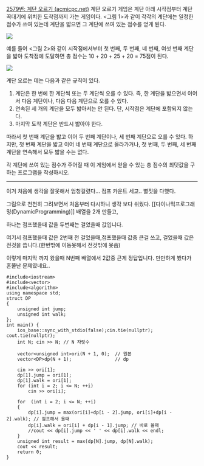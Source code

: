 [2579번: 계단 오르기 (acmicpc.net)](https://www.acmicpc.net/problem/2579)
계단 오르기 게임은 계단 아래 시작점부터 계단 꼭대기에 위치한 도착점까지 가는 게임이다. <그림 1>과 같이 각각의 계단에는 일정한 점수가 쓰여 있는데 계단을 밟으면 그 계단에 쓰여 있는 점수를 얻게 된다.

![](https://u.acmicpc.net/7177ea45-aa8d-4724-b256-7b84832c9b97/Screen%20Shot%202021-06-23%20at%203.00.46%20PM.png)

예를 들어 <그림 2>와 같이 시작점에서부터 첫 번째, 두 번째, 네 번째, 여섯 번째 계단을 밟아 도착점에 도달하면 총 점수는 10 + 20 + 25 + 20 = 75점이 된다.

![](https://u.acmicpc.net/f00b6121-1c25-492e-9bc0-d96377c586b0/Screen%20Shot%202021-06-23%20at%203.01.39%20PM.png)

계단 오르는 데는 다음과 같은 규칙이 있다.

1. 계단은 한 번에 한 계단씩 또는 두 계단씩 오를 수 있다. 즉, 한 계단을 밟으면서 이어서 다음 계단이나, 다음 다음 계단으로 오를 수 있다.
2. 연속된 세 개의 계단을 모두 밟아서는 안 된다. 단, 시작점은 계단에 포함되지 않는다.
3. 마지막 도착 계단은 반드시 밟아야 한다.

따라서 첫 번째 계단을 밟고 이어 두 번째 계단이나, 세 번째 계단으로 오를 수 있다. 하지만, 첫 번째 계단을 밟고 이어 네 번째 계단으로 올라가거나, 첫 번째, 두 번째, 세 번째 계단을 연속해서 모두 밟을 수는 없다.

각 계단에 쓰여 있는 점수가 주어질 때 이 게임에서 얻을 수 있는 총 점수의 최댓값을 구하는 프로그램을 작성하시오.

----------------------------------
이거 처음에 생각을 잘못해서 엄청걸렸다... 점프 카운트 세고.. 별짓을 다했다.

그림으로 천천히 그려보면서 처음부터 다시하니 생각 보다 쉬웠다.
[[다이나믹프로그래밍(DynamicProgramming)]] 배열을 2개 만들고,

하나는 점프했을때 값을
두번째는 걸었을때 값입니다.

여기서 점프했을때 값은 2번째 전 걸었을때,점프했을때 값중 큰걸 쓰고,
걸었을때 값은 전것을 씁니다.(한번밖에 이동못해서 전것밖에 못씀)

이렇게 마지막 까지 왔을때 N번째 배열에서 2값중 큰게 정답입니다.
만만하게 봤다가 혼쭐난 문제였네요..
```
#include<iostream>
#include<vector>
#include<algorithm>
using namespace std;
struct DP
{
    unsigned int jump;
    unsigned int walk;
};
int main() {
    ios_base::sync_with_stdio(false);cin.tie(nullptr); cout.tie(nullptr);
    int N; cin >> N; // N 자릿수
   
    vector<unsigned int>ori(N + 1, 0);  // 원본
    vector<DP>dp(N + 1);                // dp

    cin >> ori[1];
    dp[1].jump = ori[1];
    dp[1].walk = ori[1];
    for (int i = 2; i <= N; ++i)
        cin >> ori[i];
    
    for  (int i = 2; i <= N; ++i)
    {
        dp[i].jump = max(ori[i]+dp[i - 2].jump, ori[i]+dp[i - 2].walk); // 점프해서 올때
        dp[i].walk = ori[i] + dp[i - 1].jump; // 바로 올때
        //cout << dp[i].jump << ' ' << dp[i].walk << endl;
    }
    unsigned int result = max(dp[N].jump, dp[N].walk);
    cout << result;
    return 0;
}
```